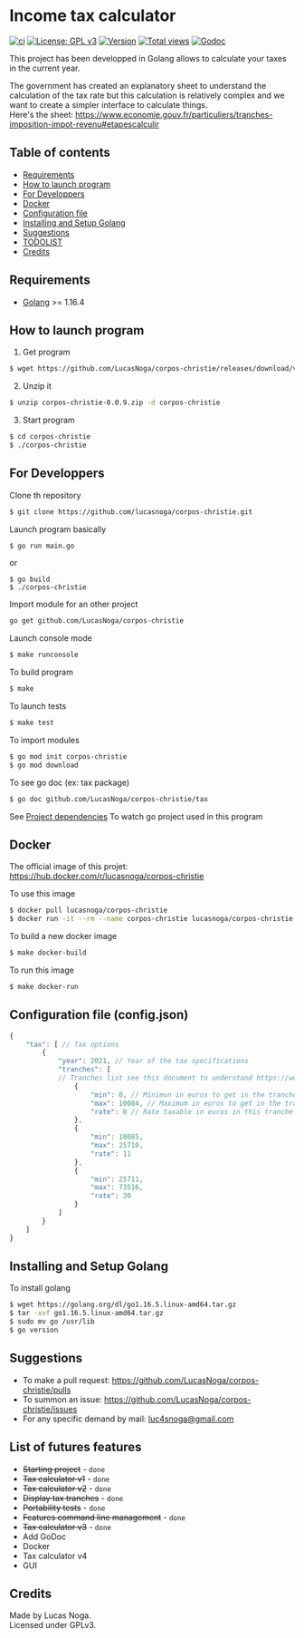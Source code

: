 # Income tax calculator

[![ci](https://github.com/LucasNoga/corpos-christie/actions/workflows/go.yml/badge.svg?branch=master)](https://github.com/LucasNoga/corpos-christie/actions)
[![License: GPL v3](https://img.shields.io/badge/License-GPLv3-blue.svg)](https://www.gnu.org/licenses/gpl-3.0)
[![Version](https://img.shields.io/github/tag/LucasNoga/corpos-christie.svg)](https://github.com/LucasNoga/corpos-christie/releases)
[![Total views](https://img.shields.io/sourcegraph/rrc/github.com/LucasNoga/corpos-christie.svg)](https://sourcegraph.com/github.com/LucasNoga/corpos-christie)
[![Godoc](https://godoc.org/github.com/LucasNoga/corpos-christie?status.svg)](https://godoc.org/github.com/LucasNoga/corpos-christie)

This project has been developped in Golang allows to calculate your taxes in the current year.    

The government has created an explanatory sheet to understand the calculation of the tax rate but this calculation is relatively complex and we want to create a simpler interface to calculate things.  
Here's the sheet: https://www.economie.gouv.fr/particuliers/tranches-imposition-impot-revenu#etapescalculir  


## Table of contents
- [Requirements](#requirements)
- [How to launch program](#how-to-launch-program)
- [For Developpers](#for-developpers)
- [Docker](#docker)
- [Configuration file](#configuration-file-configjson)
- [Installing and Setup Golang](#installing-and-setup-golang)
- [Suggestions](#suggestions)
- [TODOLIST](#todolist)
- [Credits](#credits)

## Requirements
- [Golang](https://golang.org/dl/) >= 1.16.4

## How to launch program
1. Get program
```bash
$ wget https://github.com/LucasNoga/corpos-christie/releases/download/v0.0.9/corpos-christie-0.0.9.zip
```

2. Unzip it
```bash
$ unzip corpos-christie-0.0.9.zip -d corpos-christie
```

3. Start program
```bash
$ cd corpos-christie
$ ./corpos-christie
```

## For Developpers
Clone th repository
```bash
$ git clone https://github.com/lucasnoga/corpos-christie.git
```

Launch program basically
```bash
$ go run main.go
```
or
```
$ go build
$ ./corpos-christie
```

Import module for an other project
```bash
go get github.com/LucasNoga/corpos-christie
```

Launch console mode
```bash
$ make runconsole
```

To build program 
```bash
$ make
```

To launch tests
```bash
$ make test
```

To import modules
```bash
$ go mod init corpos-christie
$ go mod download
```

To see go doc (ex: tax package)
```bash
$ go doc github.com/LucasNoga/corpos-christie/tax
```

See [Project dependencies](https://deps.dev/go/github.com%2Flucasnoga%2Fcorpos-christie/v0.0.9/dependencies) To watch go project used in this program

## Docker
The official image of this projet: https://hub.docker.com/r/lucasnoga/corpos-christie  

To use this image
```bash
$ docker pull lucasnoga/corpos-christie
$ docker run -it --rm --name corpos-christie lucasnoga/corpos-christie
```
To build a new docker image
```bash
$ make docker-build
```

To run this image
```bash
$ make docker-run
```

## Configuration file (config.json)
```js
{
    "tax": [ // Tax options
        {
            "year": 2021, // Year of the tax specifications
            "tranches": [
            // Tranches list see this document to understand https://www.economie.gouv.fr/particuliers/tranches-imposition-impot-revenu#etapescalculir      
                {
                    "min": 0, // Minimun in euros to get in the tranche
                    "max": 10084, // Maximum in euros to get in the tranche
                    "rate": 0 // Rate taxable in euros in this tranche
                },
                {
                    "min": 10085,
                    "max": 25710,
                    "rate": 11
                },
                {
                    "min": 25711,
                    "max": 73516,
                    "rate": 30
                }
            ]
        }
    ]
}
```

## Installing and Setup Golang
To install golang
```bash
$ wget https://golang.org/dl/go1.16.5.linux-amd64.tar.gz
$ tar -xvf go1.16.5.linux-amd64.tar.gz
$ sudo mv go /usr/lib
$ go version
```

## Suggestions
- To make a pull request: https://github.com/LucasNoga/corpos-christie/pulls
- To summon an issue: https://github.com/LucasNoga/corpos-christie/issues
- For any specific demand by mail: luc4snoga@gmail.com

## List of futures features
- ~~Starting project~~ - `done`
- ~~Tax calculator v1~~ - `done`
- ~~Tax calculator v2~~ - `done`
- ~~Display tax tranches~~ - `done`
- ~~Portability tests~~ - `done`
- ~~Features command line management~~ - `done`
- ~~Tax calculator v3~~ - `done`
- Add GoDoc
- Docker
- Tax calculator v4
- GUI


## Credits
Made by Lucas Noga.  
Licensed under GPLv3.